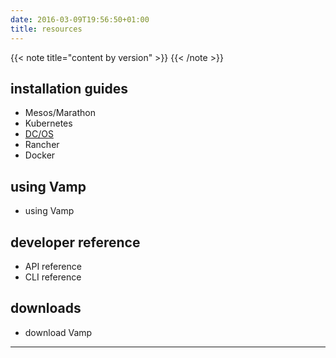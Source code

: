 ```yaml
---
date: 2016-03-09T19:56:50+01:00
title: resources
---
```

{{< note title="content by version" >}}
{{< /note >}}

## installation guides
  * Mesos/Marathon
  * Kubernetes
  * [DC/OS](/docs/dcos)
  * Rancher
  * Docker

## using Vamp
* using Vamp

## developer reference
* API reference
* CLI reference

## downloads
* download Vamp

--------

